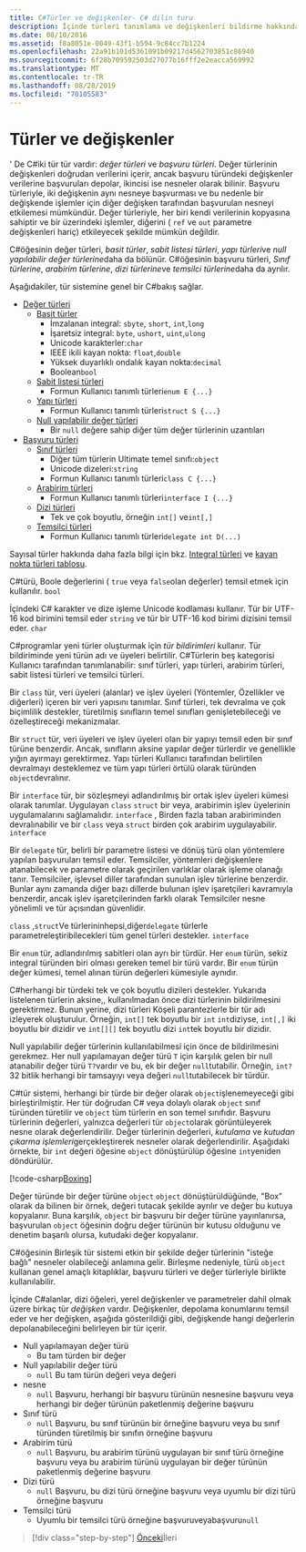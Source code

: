 ```yaml
---
title: C#Türler ve değişkenler- C# dilin turu
description: İçinde türleri tanımlama ve değişkenleri bildirme hakkında bilgi edininC#
ms.date: 08/10/2016
ms.assetid: f8a8051e-0049-43f1-b594-9c84cc7b1224
ms.openlocfilehash: 22a91b101d5361091b09217d4562703851c86940
ms.sourcegitcommit: 6f28b709592503d27077b16fff2e2eacca569992
ms.translationtype: MT
ms.contentlocale: tr-TR
ms.lasthandoff: 08/28/2019
ms.locfileid: "70105583"
---
```

# <a name="types-and-variables"></a>Türler ve değişkenler

' De C#iki tür tür vardır: *değer türleri* ve *başvuru türleri*. Değer türlerinin değişkenleri doğrudan verilerini içerir, ancak başvuru türündeki değişkenler verilerine başvuruları depolar, ikincisi ise nesneler olarak bilinir. Başvuru türleriyle, iki değişkenin aynı nesneye başvurması ve bu nedenle bir değişkende işlemler için diğer değişken tarafından başvurulan nesneyi etkilemesi mümkündür. Değer türleriyle, her biri kendi verilerinin kopyasına sahiptir ve bir üzerindeki işlemler, diğerini ( `ref` ve `out` parametre değişkenleri hariç) etkileyecek şekilde mümkün değildir.

C#öğesinin değer türleri, *basit türler*, *sabit listesi türleri*, *yapı türleri*ve *null yapılabilir değer türlerine*daha da bölünür. C#öğesinin başvuru türleri, *Sınıf türlerine*, *arabirim türlerine*, *dizi türlerine*ve *temsilci türlerine*daha da ayrılır.

Aşağıdakiler, tür sistemine genel bir C#bakış sağlar.

- [Değer türleri][ValueTypes]
  - [Basit türler][SimpleTypes]
    - İmzalanan integral: `sbyte`, `short`, `int`,`long`
    - İşaretsiz integral: `byte`, `ushort`, `uint`,`ulong`
    - Unicode karakterler:`char`
    - IEEE ikili kayan nokta: `float`,`double`
    - Yüksek duyarlıklı ondalık kayan nokta:`decimal`
    - Boolean`bool`
  - [Sabit listesi türleri][EnumTypes]
    - Formun Kullanıcı tanımlı türleri`enum E {...}`
  - [Yapı türleri][StructTypes]
    - Formun Kullanıcı tanımlı türleri`struct S {...}`
  - [Null yapılabilir değer türleri][NullableTypes]
    - Bir `null` değere sahip diğer tüm değer türlerinin uzantıları
- [Başvuru türleri][ReferenceTypes]
  - [Sınıf türleri][ClassTypes]
    - Diğer tüm türlerin Ultimate temel sınıfı:`object`
    - Unicode dizeleri:`string`
    - Formun Kullanıcı tanımlı türleri`class C {...}`
  - [Arabirim türleri][InterfaceTypes]
    - Formun Kullanıcı tanımlı türleri`interface I {...}`
  - [Dizi türleri][ArrayTypes]
    - Tek ve çok boyutlu, örneğin `int[]` ve`int[,]`
  - [Temsilci türleri][DelegateTypes]
    - Formun Kullanıcı tanımlı türleri`delegate int D(...)`

[ValueTypes]: ../language-reference/keywords/value-types-table.md
[SimpleTypes]: ../language-reference/keywords/value-types.md#simple-types
[EnumTypes]: ../language-reference/keywords/enum.md
[StructTypes]: ../language-reference/keywords/struct.md
[NullableTypes]: ../programming-guide/nullable-types/index.md
[ReferenceTypes]: ../language-reference/keywords/reference-types.md
[ClassTypes]: ../language-reference/keywords/class.md
[InterfaceTypes]: ../language-reference/keywords/interface.md
[DelegateTypes]: ../language-reference/keywords/delegate.md
[ArrayTypes]: ../programming-guide/arrays/index.md

Sayısal türler hakkında daha fazla bilgi için bkz. [Integral türleri](../language-reference/builtin-types/integral-numeric-types.md) ve [kayan nokta türleri tablosu](../language-reference/builtin-types/floating-point-numeric-types.md).

C#türü, Boole değerlerini ( `true` veya `false`olan değerler) temsil etmek için kullanılır. `bool`

İçindeki C# karakter ve dize işleme Unicode kodlaması kullanır. Tür bir UTF-16 kod birimini temsil eder `string` ve tür bir UTF-16 kod birimi dizisini temsil eder. `char`

C#programlar yeni türler oluşturmak için *tür bildirimleri* kullanır. Tür bildiriminde yeni türün adı ve üyeleri belirtilir. C#Türlerin beş kategorisi Kullanıcı tarafından tanımlanabilir: sınıf türleri, yapı türleri, arabirim türleri, sabit listesi türleri ve temsilci türleri.

Bir `class` tür, veri üyeleri (alanlar) ve işlev üyeleri (Yöntemler, Özellikler ve diğerleri) içeren bir veri yapısını tanımlar. Sınıf türleri, tek devralma ve çok biçimlilik destekler, türetilmiş sınıfların temel sınıfları genişletebileceği ve özelleştireceği mekanizmalar.

Bir `struct` tür, veri üyeleri ve işlev üyeleri olan bir yapıyı temsil eden bir sınıf türüne benzerdir. Ancak, sınıfların aksine yapılar değer türlerdir ve genellikle yığın ayırmayı gerektirmez. Yapı türleri Kullanıcı tarafından belirtilen devralmayı desteklemez ve tüm yapı türleri örtülü olarak türünden `object`devralınır.

Bir `interface` tür, bir sözleşmeyi adlandırılmış bir ortak işlev üyeleri kümesi olarak tanımlar. Uygulayan `class` `struct` bir veya, arabirimin işlev üyelerinin uygulamalarını sağlamalıdır. `interface` , Birden fazla taban arabiriminden devralınabilir ve bir `class` veya `struct` birden çok arabirim uygulayabilir. `interface`

Bir `delegate` tür, belirli bir parametre listesi ve dönüş türü olan yöntemlere yapılan başvuruları temsil eder. Temsilciler, yöntemleri değişkenlere atanabilecek ve parametre olarak geçirilen varlıklar olarak işleme olanağı tanır. Temsilciler, işlevsel diller tarafından sunulan işlev türlerine benzerdir. Bunlar aynı zamanda diğer bazı dillerde bulunan işlev işaretçileri kavramıyla benzerdir, ancak işlev işaretçilerinden farklı olarak Temsilciler nesne yönelimli ve tür açısından güvenlidir.

`class` ,`struct`Ve türlerininhepsi,diğer`delegate` türlerle parametreleştiribilecekleri tüm genel türleri destekler. `interface`

Bir `enum` tür, adlandırılmış sabitleri olan ayrı bir türdür. Her `enum` türün, sekiz integral türünden biri olması gereken temel bir türü vardır. Bir `enum` türün değer kümesi, temel alınan türün değerleri kümesiyle aynıdır.

C#herhangi bir türdeki tek ve çok boyutlu dizileri destekler. Yukarıda listelenen türlerin aksine,, kullanılmadan önce dizi türlerinin bildirilmesini gerektirmez. Bunun yerine, dizi türleri Köşeli parantezlerle bir tür adı izleyerek oluşturulur. Örneğin, `int[]` tek boyutlu bir `int` `int`diziyse, `int[,]` iki boyutlu bir dizidir ve `int[][]` tek boyutlu dizi `int`tek boyutlu bir dizidir.

Null yapılabilir değer türlerinin kullanılabilmesi için önce de bildirilmesini gerekmez. Her null yapılamayan değer türü `T` için karşılık gelen bir null atanabilir değer türü `T?`vardır ve bu, ek bir değer `null`tutabilir. Örneğin, `int?` 32 bitlik herhangi bir tamsayıyı veya değeri `null`tutabilecek bir türdür.

C#tür sistemi, herhangi bir türde bir değer olarak `object`işlenemeyeceği gibi birleştirilmiştir. Her tür doğrudan C# veya dolaylı olarak `object` sınıf türünden türetilir ve `object` tüm türlerin en son temel sınıfıdır. Başvuru türlerinin değerleri, yalnızca değerleri tür `object`olarak görüntüleyerek nesne olarak değerlendirilir. Değer türlerinin değerleri, *kutulama* ve *kutudan çıkarma işlemleri*gerçekleştirerek nesneler olarak değerlendirilir. Aşağıdaki örnekte, bir `int` değeri öğesine `object` dönüştürülüp öğesine `int`yeniden döndürülür.

[!code-csharp[Boxing](../../../samples/snippets/csharp/tour/types-and-variables/Program.cs#L1-L10)]

Değer türünde bir değer türüne `object` `object` dönüştürüldüğünde, "Box" olarak da bilinen bir örnek, değeri tutacak şekilde ayrılır ve değer bu kutuya kopyalanır. Buna karşılık, `object` bir başvuru bir değer türüne yayınlanırsa, başvurulan `object` öğesinin doğru değer türünün bir kutusu olduğunu ve denetim başarılı olursa, kutudaki değer kopyalanır.

C#öğesinin Birleşik tür sistemi etkin bir şekilde değer türlerinin "isteğe bağlı" nesneler olabileceği anlamına gelir. Birleşme nedeniyle, türü `object` kullanan genel amaçlı kitaplıklar, başvuru türleri ve değer türleriyle birlikte kullanılabilir.

İçinde C#alanlar, dizi öğeleri, yerel değişkenler ve parametreler dahil olmak üzere birkaç tür *değişken* vardır. Değişkenler, depolama konumlarını temsil eder ve her değişken, aşağıda gösterildiği gibi, değişkende hangi değerlerin depolanabileceğini belirleyen bir tür içerir.

- Null yapılamayan değer türü
  - Bu tam türden bir değer
- Null yapılabilir değer türü
  - `null` Bu tam türün değeri veya değeri
- nesne
  - `null` Başvuru, herhangi bir başvuru türünün nesnesine başvuru veya herhangi bir değer türünün paketlenmiş değerine başvuru
- Sınıf türü
  - `null` Başvuru, bu sınıf türünün bir örneğine başvuru veya bu sınıf türünden türetilmiş bir sınıfın örneğine başvuru
- Arabirim türü
  - `null` Başvuru, bu arabirim türünü uygulayan bir sınıf türü örneğine başvuru veya bu arabirim türünü uygulayan bir değer türünün paketlenmiş değerine başvuru
- Dizi türü
  - `null` Başvuru, bu dizi türü örneğine başvuru veya uyumlu bir dizi türü örneğine başvuru
- Temsilci türü
  - Uyumlu bir temsilci türü örneğine başvuruveyabaşvuru`null`

> [!div class="step-by-step"]
> [Önceki](program-structure.md)İleri
> [](expressions.md)
